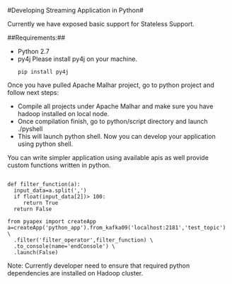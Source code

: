 #Developing Streaming Application in Python#

Currently we have exposed basic support for Stateless Support.

##Requirements:##
* Python 2.7
* py4j
  Please install py4j on your machine.
  ```
  pip install py4j
  ```


Once you have pulled Apache Malhar project, go to python project and follow next steps:

* Compile all projects under Apache Malhar and make sure you have hadoop installed on local node.
* Once compilation finish, go to python/script directory and launch ./pyshell
* This will launch python shell. Now you can develop your application using python shell.

You can write simpler application using available apis as well provide custom functions written in python.

```

def filter_function(a):
  input_data=a.split(',')
  if float(input_data[2])> 100:
     return True
  return False

from pyapex import createApp
a=createApp('python_app').from_kafka09('localhost:2181','test_topic') \
  .filter('filter_operator',filter_function) \
  .to_console(name='endConsole') \
  .launch(False)
```


Note: Currently developer need to ensure that required python dependencies are installed on Hadoop cluster.  
